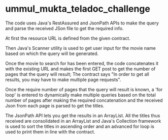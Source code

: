 # ummul_mukta_teladoc_challenge
The code uses Java's RestAssured and JsonPath APIs to make the query and parse the received JSon file to get the required info.

At first the resource URL is defined from the given contract.

Then Java's Scanner utility is used to get user input for the movie name based on which the query will be generated.

Once the movie to search for has been entered, the code concatenates it with the existing URL and makes the first GET post to get the number of pages that the query will result; The contract says "In order to get all results, you may have to make multiple page requests".

Once the require number of pages that the query will result is known, a 'for loop' is entered to dynamically make multiple queries based on the total number of pages after making the required concatenation and the received Json from each page is parsed to get the titles.

The JsonPath API lets you get the results in an ArrayList. All the titles thus received are consolidated in an ArrayList and Java's Collection framework is used to sort the titles in ascending order and an advanced for loop is used to print them in line with the contract.
